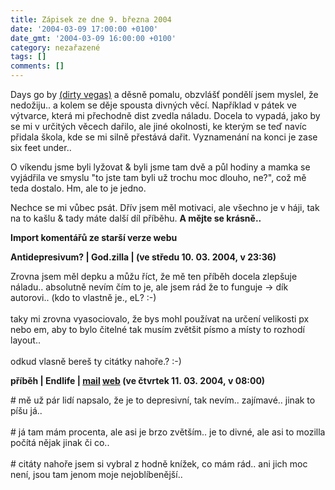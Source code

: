 ```yaml
---
title: Zápisek ze dne 9. března 2004
date: '2004-03-09 17:00:00 +0100'
date_gmt: '2004-03-09 16:00:00 +0100'
category: nezařazené
tags: []
comments: []
---
```

<p>Days go by <a href="https://www.lyricsdomain.com/4/dirty_vegas/days_go_by.html">(dirty vegas)</a> a děsně pomalu,  obzvlášť pondělí jsem myslel, že nedožiju.. a kolem se děje spousta divných věcí. Například v pátek ve výtvarce,  která mi přechodně dist zvedla náladu. Docela  to vypadá, jako by se mi v určitých věcech dařilo, ale jiné okolnosti, ke kterým se teď navíc přidala škola, kde  se mi silně přestává dařit. Vyznamenání na konci je zase six feet under..</p>
<p>O víkendu jsme byli lyžovat &amp; byli jsme tam dvě a půl hodiny a mamka se vyjádřila ve smyslu &quot;to jste tam byli  už trochu moc dlouho, ne?&quot;, což mě teda dostalo. Hm, ale to je jedno.</p>
<p>Nechce se mi vůbec psát. Dřív jsem měl motivaci, ale všechno je v háji, tak na to kašlu &amp; tady máte další  díl příběhu. <strong>A mějte se krásně..</strong></p>
<p>  <? include "part3.txt"; ?>
<div class="import-komentaru">
<p><strong>Import komentářů ze starší verze webu</strong></p>
<div class="comment">
<p style="font-weight:bold"><span class="compredmet">Antidepresivum?</span> | <span class="comname">God.zilla</span> | (ve&nbsp;středu&nbsp;10.&nbsp;03.&nbsp;2004,&nbsp;v&nbsp;23:36)</p>
<p>Zrovna jsem měl depku a můžu říct, že mě ten příběh docela zlepšuje náladu.. absolutně nevím čím to je, ale jsem rád že to funguje -&gt; dík autorovi.. (kdo to vlastně je., eL? :-) <br>  <br> taky mi zrovna vyasociovalo, že bys mohl používat na určení velikosti px nebo em, aby to bylo čitelné tak musím zvětšit písmo a místy to rozhodí layout.. <br>  <br> odkud vlasně bereš ty citátky nahoře.? :-) </p>
</div>
<div class="comment">
<p style="font-weight:bold"><span class="compredmet">příběh</span> | <span class="comname">Endlife</span> |  <a href="mailto:jan.martinek@post.cz">mail</a>  <a href="https://jan-martinek.com">web</a> (ve&nbsp;čtvrtek&nbsp;11.&nbsp;03.&nbsp;2004,&nbsp;v&nbsp;08:00)</p>
<p># mě už pár lidí napsalo, že je to depresivní, tak nevím.. zajímavé.. jinak to píšu já.. <br>  <br> # já tam mám procenta, ale asi je brzo zvětším.. je to divné, ale asi to mozilla počítá nějak jinak či co.. <br>  <br> # citáty nahoře jsem si vybral z hodně knížek, co mám rád.. ani jich moc není, jsou tam jenom moje nejoblíbenější.. </p>
</div>
</div>
